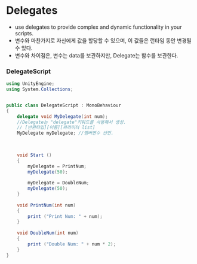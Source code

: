 Delegates
=========
- use delegates to provide complex and dynamic functionality in your scripts.
- 변수와 마찬가지로 자신에게 값을 할당할 수 있으며, 이 값들은 런타임 동안 변경될 수 있다.
- 변수와 차이점은, 변수는 data를 보관하지만, Delegate는 함수를 보관한다.

### DelegateScript
```c#
using UnityEngine;
using System.Collections;


public class DelegateScript : MonoBehaviour 
{   
    delegate void MyDelegate(int num);
    //Delegate는 "delegate"키워드를 사용해서 생성.
    // [반환타입][이름][파라미터 list]
    MyDelegate myDelegate; //멤버변수 선언.
    
    

    void Start () 
    {
        myDelegate = PrintNum;
        myDelegate(50);
        
        myDelegate = DoubleNum;
        myDelegate(50);
    }
    
    void PrintNum(int num)
    {
        print ("Print Num: " + num);
    }
    
    void DoubleNum(int num)
    {
        print ("Double Num: " + num * 2);
    }
}
```
